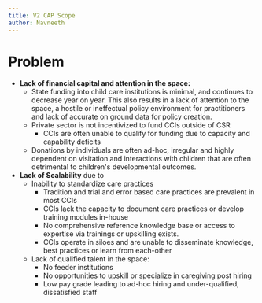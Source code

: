 ```yaml
---
title: V2 CAP Scope
author: Navneeth
---
```


# Problem 

- **Lack of financial capital and attention in the space:** 
	- State funding into child care institutions is minimal, and continues to decrease year on year. This also results in a lack of attention to the space, a hostile or ineffectual policy environment for practitioners and lack of accurate on ground data for policy creation.
	- Private sector is not incentivized to fund CCIs outside of CSR
		- CCIs are often unable to qualify for funding due to capacity and capability deficits
	- Donations by individuals are often ad-hoc, irregular and highly dependent on visitation and interactions with children that are often detrimental to children's developmental outcomes. 
- **Lack of Scalability** due to 
	- Inability to standardize care practices
		- Tradition and trial and error based care practices are prevalent in most CCIs
		- CCIs lack the capacity to document care practices or develop training modules in-house
		- No comprehensive reference knowledge base or access to expertise via trainings or upskilling exists. 
		- CCIs operate in siloes and are unable to disseminate knowledge, best practices or learn from each-other
	-  Lack of qualified talent in the space:
		-  No feeder institutions 
		-  No opportunities to upskill or specialize in caregiving post hiring
		-  Low pay grade leading to ad-hoc hiring and under-qualified, dissatisfied staff
